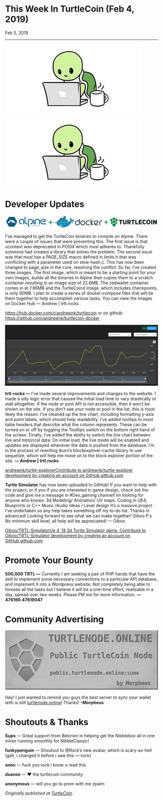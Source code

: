 # This Week In TurtleCoin (Feb 4, 2019)

Feb 5, 2019

---

![](./images/0FMgGQCdjXxAECkY9.jpg)

![](./images/0DIKnOs6L2XYZNcLw.jpg)

# Developer Updates

![](./images/0Zz2U6A5gWdvtKeAN.png)

I’ve managed to get the TurtleCoin binaries to compile on Alpine. There were a couple of issues that were preventing this. The first issue is that ucontext was deprecated in POSIX which musl adheres to. Thankfully someone had created a library that solves the problem. The second issue was that musl has a PAGE\_SIZE macro defined in limits.h that was conflicting with a parameter used on slow-hash.c. This has now been changed to page\_size in the core, resolving the conflict. So far, I’ve created three images. The first image, which is meant to be a starting point for your own images, builds all the binaries in Alpine then copies them to a scratch container resulting in an image size of 22.6MB. The zedwallet container comes in at 7.96MB and the TurtleCoind image, which includes checkpoints, is only 90MB. I plan to create a series of docker-compose files that will tie them together to help accomplish various tasks. You can view the images on Docker Hub — Andrew | trtl.rocks

<https://hub.docker.com/r/andrewnk/turtlecoin> or on github: <https://github.com/andrewnk/turtlecoin-docker>

![](./images/0HjP9QzvTyMjmQuTL.png)

**trtl-rocks —** I’ve made several improvements and changes to the website. I made a silly logic error that caused the initial load time to vary drastically or stall altogether. If the node or pool API is not accessible, then it won’t be shown on the site. If you don’t see your node or pool in the list, this is most likely the reason. I’ve cleaned up the line chart, including formatting y-axis and point labels, which should help readability. I’ve added tooltips to most table headers that describe what the column represents. These can be turned on or off by toggling the Tooltips switch on the bottom right hand of the screen. Finally, I’ve added the ability to switch the line chart between live and historical data. On initial load, the live mode will be enabled and updates are displayed whenever the data is pushed from the database. I’m in the process of rewriting iburn’s blockexplorer-cache library to use sequelize, which will help me move on to the block explorer portion of the site. **— Andrew | trtl.rocks**

[andrewnk/turtle-explorerContribute to andrewnk/turtle-explorer development by creating an account on GitHub.github.com](https://github.com/andrewnk/turtle-explorer)

**Turtle Simulator** has now been uploaded to GitHub! If you want to help with the project, or if you if you are interested in game design, check out the code and give me a message in #Dev\_gaming channel! Im looking for anyone who knows: 3d Modeling/ Animation/ UV maps. Coding in UE4, Blueprints or C++ Music /Audio Ideas / Level design It’s a massive project I’ve undertaken so any help takes something off my to-do list. Thanks in advanced! Looking forward to see what we can make together! Oiboo P.s No minimum skill level, all help will be appreciated! — Oiboo

[Oiboo/TRTL-SimulatorUe 4 .19 3d Turtle Simulator game. Contribute to Oiboo/TRTL-Simulator development by creating an account on GitHub.github.com](https://github.com/Oiboo/TRTL-Simulator)

# Promote Your Bounty

**500,000 TRTL —** Currently I am seeking a pair of PHP hands that have the skill to implement some necessary connections to a particular API database, and implement it into a Wordpress website. Not completely being able to foresee all the tasks but I believe it will be a one-time effort, realisable in a day, spread over two weeks. Please PM me for more information. **— 476190.47619047**

# Community Advertising

![](./images/0sBR7cPf2JWlRj5q3.png)

Hey! I just wanted to remind you guys the best server to sync your wallet with is still [turtlenode.online](http://turtlenode.online/)! Thanks! **\-Morpheus**

# Shoutouts & Thanks

**Sups** — Great support from Belorion in helping get the Nibblebox all in one miner running smoothly for NibbleClassic!

**funkypenguin** — Shoutout to @Rock’s new avatar, which is scary-as-hell (gah, i changed it before i saw this — rock)

**anon** — fuck you rock i know u read this

**dsanon** — ❤ the turtlecoin community.

**anonymous** — will you go to prom with me zpalm

_Originally published at_ [_TurtleCoin_](http://blog.turtlecoin.lol/archives/this-week-in-turtlecoin-feb-4-2019/)_._